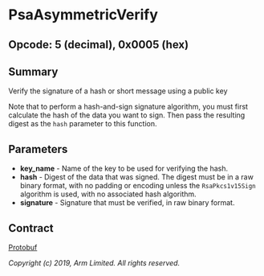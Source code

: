 # PsaAsymmetricVerify

## Opcode: 5 (decimal), 0x0005 (hex)

## Summary

Verify the signature of a hash or short message using a public key

Note that to perform a hash-and-sign signature algorithm, you must first calculate the hash of the
data you want to sign. Then pass the resulting digest as the `hash` parameter to this function.

## Parameters

- **key_name** - Name of the key to be used for verifying the hash.
- **hash** - Digest of the data that was signed. The digest must be in a raw binary format, with no
   padding or encoding unless the `RsaPkcs1v15Sign` algorithm is used, with no associated hash
   algorithm.
- **signature** - Signature that must be verified, in raw binary format.

## Contract

[Protobuf](https://github.com/parallaxsecond/parsec-operations/blob/master/protobuf/psa_verify_hash.proto)

*Copyright (c) 2019, Arm Limited. All rights reserved.*
